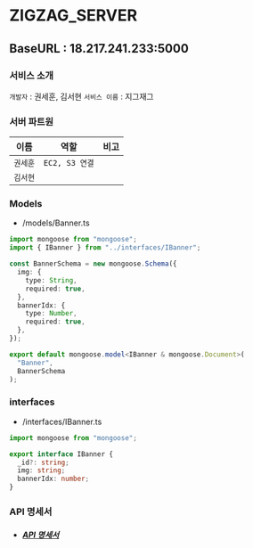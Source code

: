 # ZIGZAG_SERVER

## BaseURL : 18.217.241.233:5000

### 서비스 소개
`개발자` : 권세훈, 김서현
`서비스 이름` : 지그재그<br>

### 서버 파트원

| 이름     |      역할      | 비고 |
| -------- | :------------: | :--: |
| `권세훈` | `EC2, S3 연결` |      |
| `김서현` |                |      |

### Models

- /models/Banner.ts

```typescript
import mongoose from "mongoose";
import { IBanner } from "../interfaces/IBanner";

const BannerSchema = new mongoose.Schema({
  img: {
    type: String,
    required: true,
  },
  bannerIdx: {
    type: Number,
    required: true,
  },
});

export default mongoose.model<IBanner & mongoose.Document>(
  "Banner",
  BannerSchema
);
```

### interfaces

- /interfaces/IBanner.ts

```typescript
import mongoose from "mongoose";

export interface IBanner {
  _id?: string;
  img: string;
  bannerIdx: number;
}
```

### API 명세서

- ##### [API 명세서]()
